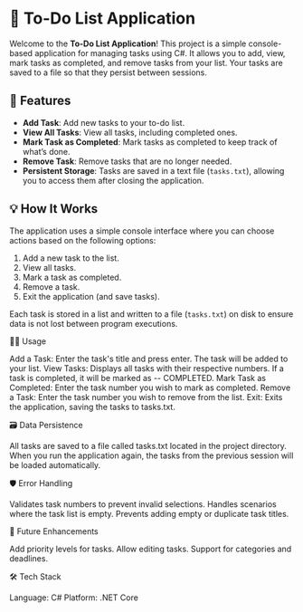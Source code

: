 # 📝 To-Do List Application

Welcome to the **To-Do List Application**! This project is a simple console-based application for managing tasks using C#. It allows you to add, view, mark tasks as completed, and remove tasks from your list. Your tasks are saved to a file so that they persist between sessions.

## 🚀 Features
- **Add Task**: Add new tasks to your to-do list.
- **View All Tasks**: View all tasks, including completed ones.
- **Mark Task as Completed**: Mark tasks as completed to keep track of what’s done.
- **Remove Task**: Remove tasks that are no longer needed.
- **Persistent Storage**: Tasks are saved in a text file (`tasks.txt`), allowing you to access them after closing the application.

## 💡 How It Works
The application uses a simple console interface where you can choose actions based on the following options:
1. Add a new task to the list.
2. View all tasks.
3. Mark a task as completed.
4. Remove a task.
5. Exit the application (and save tasks).

Each task is stored in a list and written to a file (`tasks.txt`) on disk to ensure data is not lost between program executions.


🧑‍💻 Usage

Add a Task: Enter the task's title and press enter. The task will be added to your list.
View Tasks: Displays all tasks with their respective numbers. If a task is completed, it will be marked as -- COMPLETED.
Mark Task as Completed: Enter the task number you wish to mark as completed.
Remove a Task: Enter the task number you wish to remove from the list.
Exit: Exits the application, saving the tasks to tasks.txt.

   
🗃️ Data Persistence

All tasks are saved to a file called tasks.txt located in the project directory. When you run the application again, the tasks from the previous session will be loaded automatically.

🛡️ Error Handling

Validates task numbers to prevent invalid selections.
Handles scenarios where the task list is empty.
Prevents adding empty or duplicate task titles.

📖 Future Enhancements

Add priority levels for tasks.
Allow editing tasks.
Support for categories and deadlines.

🛠️ Tech Stack

Language: C#
Platform: .NET Core
